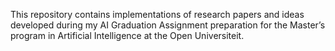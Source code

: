 This repository contains implementations of research papers and ideas developed during my AI Graduation Assignment preparation for the Master’s program in Artificial Intelligence at the Open Universiteit.

